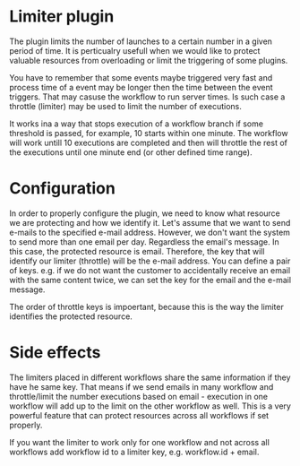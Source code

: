 # Limiter plugin

The plugin limits the number of launches to a certain number in a given period of time. It is perticualry usefull when we would like to protect valuable resources from overloading or limit the triggering of some plugins. 

You have to remember that some events maybe triggered very fast and process time of a event may be longer then the time between the event triggers. That may casuse the workflow to run server times. Is such case a throttle (limiter) may be used to limit the number of executions.

It works ina a way that stops execution of a workflow branch if some threshold is passed, for example, 10 starts within one minute. The workflow will work untill 10 executions are completed and then will throttle the rest of the executions until one minute end (or other defined time range).

# Configuration

In order to properly configure the plugin, we need to know what resource we are protecting and how we identify it. Let's assume that we want to send e-mails to the specified e-mail address. However, we don't want the system to send more than one email per day. Regardless  the email's message. In this case, the protected resource is email. Therefore, the key that will identify our limiter (throttle) will be the e-mail address. You can define a pair of keys. e.g. if we do not want the customer to accidentally receive an email with the same content twice, we can set the key for the email and the e-mail message.

The order of throttle keys is impoertant, because this is the way the limiter identifies the protected resource.

# Side effects

The limiters placed in different workflows share the same information if they have he same key. That means if we send emails in many workflow and throttle/limit the number executions based on email - execution in one workflow 
will add up to the limit on the other workflow as well. This is a very powerful feature that can protect resources across all workflows if set properly.

If you want the limiter to work only for one workflow and not across all workflows add workflow id to a limiter key,
e.g. workflow.id + email.

